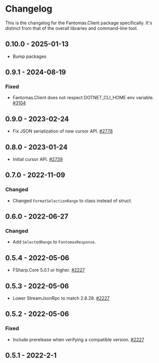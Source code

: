 # Changelog

This is the changelog for the Fantomas.Client package specifically. It's distinct from that of the overall libraries and command-line tool.

## 0.10.0 - 2025-01-13
* Bump packages

## 0.9.1 - 2024-08-19

### Fixed
* Fantomas.Client does not respect DOTNET_CLI_HOME env variable. [#3104](https://github.com/fsprojects/fantomas/issues/3104)

## 0.9.0 - 2023-02-24
* Fix JSON serialization of new cursor API. [#2778](https://github.com/fsprojects/fantomas/issues/2778)

## 0.8.0 - 2023-01-24
* Initial cursor API. [#2739](https://github.com/fsprojects/fantomas/pull/2739)

## 0.7.0 - 2022-11-09

### Changed
* Changed `FormatSelectionRange` to class instead of struct.

## 0.6.0 - 2022-06-27

### Changed
* Add `SelectedRange` to `FantomasResponse`.

## 0.5.4 - 2022-05-06

* FSharp.Core 5.0.1 or higher. [#2227](https://github.com/fsprojects/fantomas/pull/2227)

## 0.5.3 - 2022-05-06

* Lower StreamJsonRpc to match 2.8.28. [#2227](https://github.com/fsprojects/fantomas/pull/2227)

## 0.5.2 - 2022-05-06

### Fixed
* Include prerelease when verifying a compatible version. [#2227](https://github.com/fsprojects/fantomas/pull/2227)

## 0.5.1 - 2022-2-1
